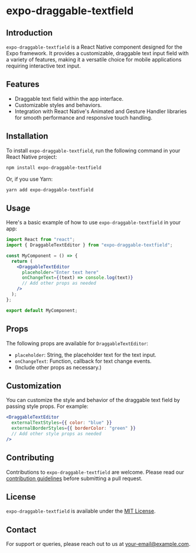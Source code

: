 # expo-draggable-textfield

## Introduction

`expo-draggable-textfield` is a React Native component designed for the Expo framework. It provides a customizable, draggable text input field with a variety of features, making it a versatile choice for mobile applications requiring interactive text input.

## Features

- Draggable text field within the app interface.
- Customizable styles and behaviors.
- Integration with React Native's Animated and Gesture Handler libraries for smooth performance and responsive touch handling.

## Installation

To install `expo-draggable-textfield`, run the following command in your React Native project:

```bash
npm install expo-draggable-textfield
```

Or, if you use Yarn:

```bash
yarn add expo-draggable-textfield
```

## Usage

Here's a basic example of how to use `expo-draggable-textfield` in your app:

```jsx
import React from "react";
import { DraggableTextEditor } from "expo-draggable-textfield";

const MyComponent = () => {
  return (
    <DraggableTextEditor
      placeholder="Enter text here"
      onChangeText={(text) => console.log(text)}
      // Add other props as needed
    />
  );
};

export default MyComponent;
```

## Props

The following props are available for `DraggableTextEditor`:

- `placeholder`: String, the placeholder text for the text input.
- `onChangeText`: Function, callback for text change events.
- (Include other props as necessary.)

## Customization

You can customize the style and behavior of the draggable text field by passing style props. For example:

```jsx
<DraggableTextEditor
  externalTextStyles={{ color: "blue" }}
  externalBorderStyles={{ borderColor: "green" }}
  // Add other style props as needed
/>
```

## Contributing

Contributions to `expo-draggable-textfield` are welcome. Please read our [contribution guidelines](#) before submitting a pull request.

## License

`expo-draggable-textfield` is available under the [MIT License](LICENSE).

## Contact

For support or queries, please reach out to us at [your-email@example.com](mailto:your-email@example.com).
